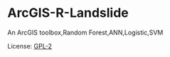ArcGIS-R-Landslide
==================

An ArcGIS toolbox,Random Forest,ANN,Logistic,SVM

License: [GPL-2](https://github.com/kalelfc/ArcGIS-R-Landslide/blob/master/License.txt)
